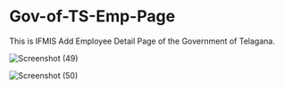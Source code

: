 # Gov-of-TS-Emp-Page

This is IFMIS Add Employee Detail Page of the Government of Telagana. 

![Screenshot (49)](https://github.com/RAMAKRISHNA1009/Gov-of-TS-Emp-Page/assets/95414437/43c610fc-41a0-4035-9ea8-decabddefe67)


![Screenshot (50)](https://github.com/RAMAKRISHNA1009/Gov-of-TS-Emp-Page/assets/95414437/e1cdec04-3d0b-46a1-b9c9-e0b629349409)
